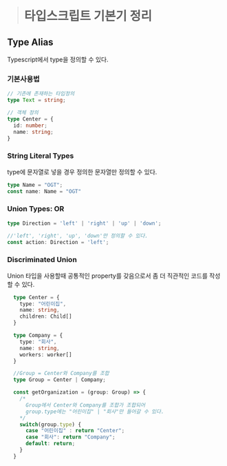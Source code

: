 > # 타입스크립트 기본기 정리

## Type Alias

Typescript에서 type을 정의할 수 있다.

### 기본사용법

```Typescript
// 기존에 존재하는 타입정의
type Text = string;

// 객체 정의
type Center = {
  id: number;
  name: string;
}
```

### String Literal Types

type에 문자열로 넣을 경우 정의한 문자열만 정의할 수 있다.

```Typescript
type Name = "OGT";
const name: Name = "OGT"
```

### Union Types: OR

```Typescript
type Direction = 'left' | 'right' | 'up' | 'down';

//'left', 'right', 'up', 'down'만 정의할 수 있다.
const action: Direction = 'left';
```

### Discriminated Union

Union 타입을 사용할때 공통적인 property를 갖음으로서 좀 더 직관적인 코드를 작성할 수 있다.

```Typescript
  type Center = {
    type: "어린이집",
    name: string,
    children: Child[]
  }

  type Company = {
    type: "회사",
    name: string,
    workers: worker[]
  }

  //Group = Center와 Company를 조합
  type Group = Center | Company;

  const getOrganization = (group: Group) => {
    /*
      Group에서 Center와 Company를 조합가 조합되어
      group.type에는 "어린이집" | "회사"만 들어갈 수 있다.
    */
    switch(group.type) {
      case "어린이집" : return "Center";
      case "회사": return "Company";
      default: return;
    }
  }
```
